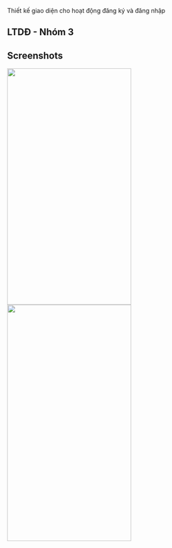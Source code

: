 Thiết kế giao diện cho hoạt động đăng ký và đăng nhập
## LTDĐ - Nhóm 3
## Screenshots

<p>
  <img src="https://trello-attachments.s3.amazonaws.com/5ed622002651b51257a49f69/5ee8578d5ede34841dc2c4b5/f216394e4b5436ba0b817f67aa0a8fda/screenshot-2020-06-21_15.45.26.05.png" width="288" height="550" />
  <img src="https://trello-attachments.s3.amazonaws.com/5ed622002651b51257a49f69/5ee857967236a48cb4a65cfd/7d74a8924d07025f9368c07c4f50a534/screenshot-2020-06-21_15.45.34.621.png" width="288" height="550" /> 
